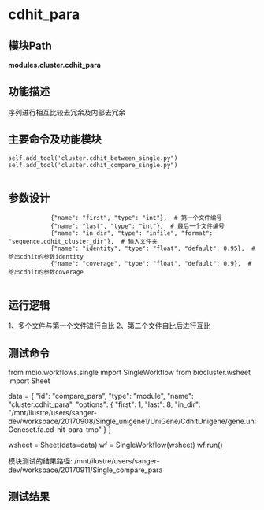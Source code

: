 cdhit_para
==========================

模块Path
-----------

**modules.cluster.cdhit_para**

功能描述
-----------------------------------

序列进行相互比较去冗余及内部去冗余

主要命令及功能模块
-----------------------------------

```
self.add_tool('cluster.cdhit_between_single.py")
self.add_tool('cluster.cdhit_compare_single.py")


```

参数设计
-----------------------------------

```
            {"name": "first", "type": "int"},  # 第一个文件编号
            {"name": "last", "type": "int"},  # 最后一个文件编号
            {"name": "in_dir", "type": "infile", "format": "sequence.cdhit_cluster_dir"},  # 输入文件夹
            {"name": "identity", "type": "float", "default": 0.95},  # 给出cdhit的参数identity
            {"name": "coverage", "type": "float", "default": 0.9},  # 给出cdhit的参数coverage
            
```

运行逻辑
-----------------------------------

1、多个文件与第一个文件进行自比
2、第二个文件自比后进行互比



测试命令
-----------------------------------
from mbio.workflows.single import SingleWorkflow
from biocluster.wsheet import Sheet

data = {
       "id": "compare_para",
       "type": "module",
       "name": "cluster.cdhit_para",
       "options": {
           "first": 1,
           "last": 8,
           "in_dir": "/mnt/ilustre/users/sanger-dev/workspace/20170908/Single_unigene1/UniGene/CdhitUnigene/gene.uniGeneset.fa.cd-hit-para-tmp"
           }
      }

wsheet = Sheet(data=data)
wf = SingleWorkflow(wsheet)
wf.run()

模块测试的结果路径:
/mnt/ilustre/users/sanger-dev/workspace/20170911/Single_compare_para

测试结果
-----------------------------------